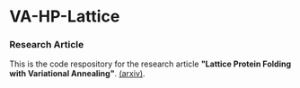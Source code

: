 # VA-HP-Lattice

### Research Article
This is the code respository for the research article **"Lattice Protein Folding with Variational Annealing"**. [(arxiv)](https://arxiv.org/abs/2502.20632).


